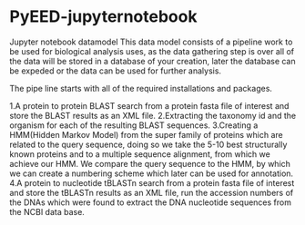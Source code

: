 # PyEED-jupyternotebook
Jupyter notebook datamodel 
This data model consists of a pipeline work to be used for biological analysis uses, as the data gathering step is over all of the data will be stored
in a database of your creation, later the database can be expeded or the data can be used for further analysis.

The pipe line starts with all of the required installations and packages.

1.A protein to protein BLAST search from a protein fasta file of interest and store the BLAST results as an XML file.
2.Extracting the taxonomy id and the organism for each of the resulting BLAST sequences.
3.Creating a HMM(Hidden Markov Model) from the super family of proteins which are related to the query sequence, doing so we take the 5-10 best structurally known proteins and to a multiple sequence alignment, from which we achieve our HMM. We compare the query sequence to the HMM, by which we can create a numbering scheme which later can be used for annotation.
4.A protein to nucleotide tBLASTn search from a protein fasta file of interest and store the tBLASTn results as an XML file, run the accession numbers of the DNAs which were found to extract the DNA nucleotide sequences from the NCBI data base.
